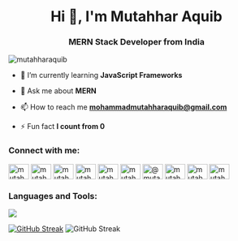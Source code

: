 <h1 align="center">Hi 👋, I'm Mutahhar Aquib</h1>
<h3 align="center">MERN Stack Developer from India</h3>

<p align="left"> <img src="https://komarev.com/ghpvc/?username=mutahharaquib&label=Profile%20views&color=0e75b6&style=flat" alt="mutahharaquib" /> </p>

<!-- - 🔭 I’m currently working on **Community Connect - A community chat application**-->

- 🌱 I’m currently learning **JavaScript Frameworks**

- 💬 Ask me about **MERN**

- 📫 How to reach me **mohammadmutahharaquib@gmail.com**

- ⚡ Fun fact **I count from 0**

<h3 align="left">Connect with me:</h3>
<p align="normal">
<a href="https://twitter.com/mutahharaquib" target="blank"><img align="center" src="https://raw.githubusercontent.com/rahuldkjain/github-profile-readme-generator/master/src/images/icons/Social/twitter.svg" alt="mutahharaquib" height="30" width="40" /></a>
<a href="https://www.linkedin.com/in/mohammad-mutahhar-aquib/" target="blank"><img align="center" src="https://raw.githubusercontent.com/rahuldkjain/github-profile-readme-generator/master/src/images/icons/Social/linked-in-alt.svg" alt="mutahhar aquib" height="30" width="40" /></a>
<a href="https://www.codechef.com/users/mutahharaquib" target="blank"><img align="center" src="https://cdn.jsdelivr.net/npm/simple-icons@3.1.0/icons/codechef.svg" alt="mutahharaquib" height="30" width="40" /></a>
<a href="https://www.hackerrank.com/mutahharaquib" target="blank"><img align="center" src="https://raw.githubusercontent.com/rahuldkjain/github-profile-readme-generator/master/src/images/icons/Social/hackerrank.svg" alt="mutahharaquib" height="30" width="40" /></a>
<a href="https://codeforces.com/profile/mutahharaquib" target="blank"><img align="center" src="https://raw.githubusercontent.com/rahuldkjain/github-profile-readme-generator/master/src/images/icons/Social/codeforces.svg" alt="mutahharaquib" height="30" width="40" /></a>
<a href="https://www.leetcode.com/mutahharaquib" target="blank"><img align="center" src="https://raw.githubusercontent.com/rahuldkjain/github-profile-readme-generator/master/src/images/icons/Social/leet-code.svg" alt="mutahharaquib" height="30" width="40" /></a>
<a href="https://www.hackerearth.com/@mutahharaquib" target="blank"><img align="center" src="https://raw.githubusercontent.com/rahuldkjain/github-profile-readme-generator/master/src/images/icons/Social/hackerearth.svg" alt="@mutahharaquib" height="30" width="40" /></a>
<a href="https://auth.geeksforgeeks.org/user/mutahharaquib" target="blank"><img align="center" src="https://raw.githubusercontent.com/rahuldkjain/github-profile-readme-generator/master/src/images/icons/Social/geeks-for-geeks.svg" alt="mutahharaquib" height="30" width="40" /></a>
<a href="https://www.topcoder.com/members/mutahharaquib" target="blank"><img align="center" src="https://raw.githubusercontent.com/rahuldkjain/github-profile-readme-generator/master/src/images/icons/Social/topcoder.svg" alt="mutahharaquib" height="30" width="40" /></a>
<a href="https://instagram.com/mutahharaquib" target="blank"><img align="center" src="https://raw.githubusercontent.com/rahuldkjain/github-profile-readme-generator/master/src/images/icons/Social/instagram.svg" alt="mutahharaquib" height="30" width="40" /></a>
</p>


<h3 align="left">Languages and Tools:</h3>
<p align="normal">
  <a href="https://skillicons.dev">
    <img src="https://skillicons.dev/icons?i=bash,bootstrap,bun,c,cpp,css,express,git,github,html,js,linux,mongodb,mysql,neovim,netlify,nextjs,nodejs,npm,postgres,postman,powershell,py,react,solidity,tailwind,ts,ubuntu,vim,vue" />
  </a>
</p>


<!-- <h3 align="left">Support:</h3>
<p><a href="https://www.buymeacoffee.com/mutahharaquib"> <img align="left" src="https://cdn.buymeacoffee.com/buttons/v2/default-yellow.png" height="50" width="210" alt="mutahharaquib" /></a></p><br><br> -->

<!-- <p>&nbsp;<img align="center" src="https://github-readme-stats.vercel.app/api?username=mutahharaquib&show_icons=true&locale=en" alt="mutahharaquib" /></p>

<p><img align="center" src="https://github-readme-streak-stats.herokuapp.com/?user=mutahharaquib&" alt="mutahharaquib" /></p> -->
<a href="https://streak-stats.demolab.com?user=mutahharaquib&theme=dark"><img src="https://streak-stats.demolab.com?user=mutahharaquib&theme=dark" alt="GitHub Streak" /></a>
<img src="https://github-readme-stats.vercel.app/api/top-langs/?username=mutahharaquib&layout=compact" alt="GitHub Streak" /></a>
<!-- <img src="https://github-readme-stats.vercel.app/api/wakatime?username=mutahharaquib" alt=""> -->
